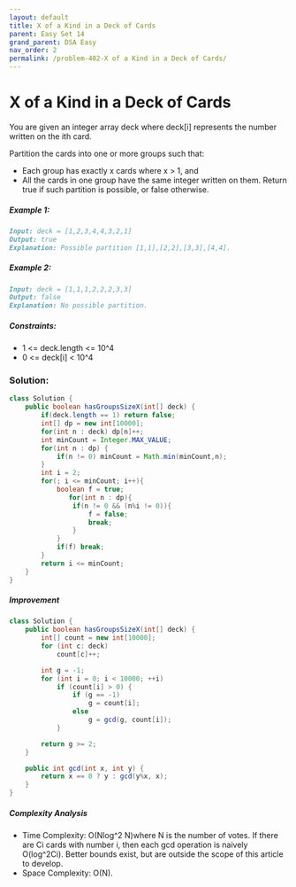 ```yaml
---
layout: default
title: X of a Kind in a Deck of Cards
parent: Easy Set 14
grand_parent: DSA Easy
nav_order: 2
permalink: /problem-402-X of a Kind in a Deck of Cards/
---
```

# X of a Kind in a Deck of Cards
You are given an integer array deck where deck[i] represents the number written on the ith card.

Partition the cards into one or more groups such that:

* Each group has exactly x cards where x > 1, and
* All the cards in one group have the same integer written on them.
Return true if such partition is possible, or false otherwise.

##### Example 1:
```markdown
Input: deck = [1,2,3,4,4,3,2,1]
Output: true
Explanation: Possible partition [1,1],[2,2],[3,3],[4,4].
```
##### Example 2:
```markdown
Input: deck = [1,1,1,2,2,2,3,3]
Output: false
Explanation: No possible partition.
```
##### Constraints:
* 1 <= deck.length <= 10^4
* 0 <= deck[i] < 10^4

### Solution:
```java
class Solution {
    public boolean hasGroupsSizeX(int[] deck) {
        if(deck.length == 1) return false;
        int[] dp = new int[10000];
        for(int n : deck) dp[n]++;
        int minCount = Integer.MAX_VALUE;
        for(int n : dp) {
            if(n != 0) minCount = Math.min(minCount,n);
        }
        int i = 2;
        for(; i <= minCount; i++){
            boolean f = true;
               for(int n : dp){
                if(n != 0 && (n%i != 0)){
                    f = false; 
                    break;
                } 
            }
            if(f) break;
        }
        return i <= minCount;
    }
}
```
##### Improvement
```java
class Solution {
    public boolean hasGroupsSizeX(int[] deck) {
        int[] count = new int[10000];
        for (int c: deck)
            count[c]++;

        int g = -1;
        for (int i = 0; i < 10000; ++i)
            if (count[i] > 0) {
                if (g == -1)
                    g = count[i];
                else
                    g = gcd(g, count[i]);
            }

        return g >= 2;
    }

    public int gcd(int x, int y) {
        return x == 0 ? y : gcd(y%x, x);
    }
}
```
##### Complexity Analysis
* Time Complexity: O(Nlog^2 N)where N is the number of votes. If there are Ci cards with number i, then each gcd operation is naively O(log^2Ci). Better bounds exist, but are outside the scope of this article to develop.
* Space Complexity: O(N).
